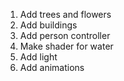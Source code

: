 1. Add trees and flowers
2. Add buildings
3. Add person controller
4. Make shader for water
5. Add light
6. Add animations
